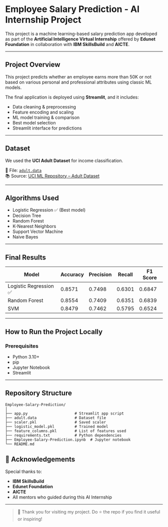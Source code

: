 #  Employee Salary Prediction - AI Internship Project

This project is a machine learning-based salary prediction app developed as part of the **Artificial Intelligence Virtual Internship** offered by **Edunet Foundation** in collaboration with **IBM SkillsBuild** and **AICTE**.

---

##  Project Overview

This project predicts whether an employee earns more than 50K or not based on various personal and professional attributes using classic ML models.

The final application is deployed using **Streamlit**, and it includes:
- Data cleaning & preprocessing
- Feature encoding and scaling
- ML model training & comparison
- Best model selection
- Streamlit interface for predictions

---

##  Dataset

We used the **UCI Adult Dataset** for income classification.

📁 File: [`adult.data`](./adult.data)  
📚 Source: [UCI ML Repository – Adult Dataset](https://archive.ics.uci.edu/ml/datasets/adult)

---

##  Algorithms Used

- Logistic Regression ✅ (Best model)
- Decision Tree
- Random Forest
- K-Nearest Neighbors
- Support Vector Machine
- Naive Bayes

---

##  Final Results

| Model                  | Accuracy | Precision | Recall | F1 Score |
|-----------------------|----------|-----------|--------|----------|
| Logistic Regression ✅ | 0.8571   | 0.7498    | 0.6301 | 0.6847   |
| Random Forest         | 0.8554   | 0.7409    | 0.6351 | 0.6839   |
| SVM                   | 0.8479   | 0.7462    | 0.5795 | 0.6524   |

---

##  How to Run the Project Locally

###  Prerequisites
- Python 3.10+
- pip
- Jupyter Notebook
- Streamlit


---

##  Repository Structure

```
Employee-Salary-Prediction/
│
├── app.py                     # Streamlit app script
├── adult.data                 # Dataset file
├── scaler.pkl                 # Saved scaler
├── logistic_model.pkl         # Trained model
├── feature_columns.pkl        # List of features used
├── requirements.txt           # Python dependencies
├── Employee-Salary-Prediction.ipynb  # Jupyter notebook
└── README.md
```


## 🏁 Acknowledgements

Special thanks to:
- **IBM SkillsBuild**
- **Edunet Foundation**
- **AICTE**
- All mentors who guided during this AI Internship

---

> 🙏 Thank you for visiting my project. Do ⭐ the repo if you find it useful or inspiring!
